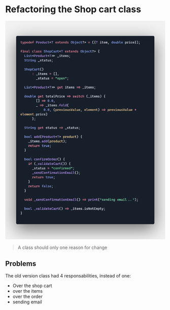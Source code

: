 # Refactoring the Shop cart class

![Old version](./old_version.png)

> A class should only one reason for change

## Problems

The old version class had 4 responsabilities, instead of one:

- Over the shop cart
- over the items
- over the order
- sending email
